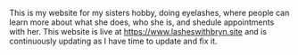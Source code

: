 This is my website for my sisters hobby, doing eyelashes, where people can learn more about what she does, who she is, and shedule appointments with her.
This website is live at https://www.lasheswithbryn.site and is continuously updating as I have time to update and fix it.
